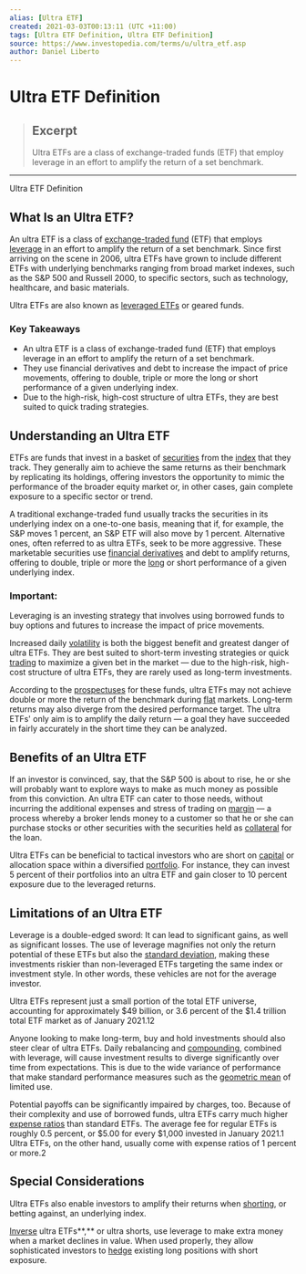 ```yaml
---
alias: [Ultra ETF]
created: 2021-03-03T00:13:11 (UTC +11:00)
tags: [Ultra ETF Definition, Ultra ETF Definition]
source: https://www.investopedia.com/terms/u/ultra_etf.asp
author: Daniel Liberto
---
```


# Ultra ETF Definition

> ## Excerpt
> Ultra ETFs are a class of exchange-traded funds (ETF) that employ leverage in an effort to amplify the return of a set benchmark.

---

Ultra ETF Definition
## What Is an Ultra ETF?

An ultra ETF is a class of [exchange-traded fund](https://www.investopedia.com/terms/e/etf.asp) (ETF) that employs [leverage](https://www.investopedia.com/terms/l/leverage.asp) in an effort to amplify the return of a set benchmark. Since first arriving on the scene in 2006, ultra ETFs have grown to include different ETFs with underlying benchmarks ranging from broad market indexes, such as the S&P 500 and Russell 2000, to specific sectors, such as technology, healthcare, and basic materials.

Ultra ETFs are also known as [leveraged ETFs](https://www.investopedia.com/terms/l/leveraged-etf.asp) or geared funds.

### Key Takeaways

-   An ultra ETF is a class of exchange-traded fund (ETF) that employs leverage in an effort to amplify the return of a set benchmark.
-   They use financial derivatives and debt to increase the impact of price movements, offering to double, triple or more the long or short performance of a given underlying index.
-   Due to the high-risk, high-cost structure of ultra ETFs, they are best suited to quick trading strategies.

## Understanding an Ultra ETF

ETFs are funds that invest in a basket of [securities](https://www.investopedia.com/terms/s/security.asp) from the [index](https://www.investopedia.com/terms/i/index.asp) that they track. They generally aim to achieve the same returns as their benchmark by replicating its holdings, offering investors the opportunity to mimic the performance of the broader equity market or, in other cases, gain complete exposure to a specific sector or trend.

A traditional exchange-traded fund usually tracks the securities in its underlying index on a one-to-one basis, meaning that if, for example, the S&P moves 1 percent, an S&P ETF will also move by 1 percent. Alternative ones, often referred to as ultra ETFs, seek to be more aggressive. These marketable securities use [financial derivatives](https://www.investopedia.com/video/play/derivative/) and debt to amplify returns, offering to double, triple or more the [long](https://www.investopedia.com/terms/l/long.asp) or short performance of a given underlying index.

### Important:

Leveraging is an investing strategy that involves using borrowed funds to buy options and futures to increase the impact of price movements.

Increased daily [volatility](https://www.investopedia.com/terms/v/volatility.asp) is both the biggest benefit and greatest danger of ultra ETFs. They are best suited to short-term investing strategies or quick [trading](https://www.investopedia.com/trading-4427765) to maximize a given bet in the market — due to the high-risk, high-cost structure of ultra ETFs, they are rarely used as long-term investments.

According to the [prospectuses](https://www.investopedia.com/terms/p/prospectus.asp) for these funds, ultra ETFs may not achieve double or more the return of the benchmark during [flat](https://www.investopedia.com/terms/f/flat.asp) markets. Long-term returns may also diverge from the desired performance target. The ultra ETFs' only aim is to amplify the daily return — a goal they have succeeded in fairly accurately in the short time they can be analyzed. 

## Benefits of an Ultra ETF

If an investor is convinced, say, that the S&P 500 is about to rise, he or she will probably want to explore ways to make as much money as possible from this conviction. An ultra ETF can cater to those needs, without incurring the additional expenses and stress of trading on [margin](https://www.investopedia.com/terms/m/marginaccount.asp) — a process whereby a broker lends money to a customer so that he or she can purchase stocks or other securities with the securities held as [collateral](https://www.investopedia.com/terms/c/collateral.asp) for the loan.

Ultra ETFs can be beneficial to tactical investors who are short on [capital](https://www.investopedia.com/terms/c/capital.asp) or allocation space within a diversified [portfolio](https://www.investopedia.com/terms/p/portfolio.asp). For instance, they can invest 5 percent of their portfolios into an ultra ETF and gain closer to 10 percent exposure due to the leveraged returns.

## Limitations of an Ultra ETF

Leverage is a double-edged sword: It can lead to significant gains, as well as significant losses. The use of leverage magnifies not only the return potential of these ETFs but also the [standard deviation](https://www.investopedia.com/terms/s/standarddeviation.asp), making these investments riskier than non-leveraged ETFs targeting the same index or investment style. In other words, these vehicles are not for the average investor.

Ultra ETFs represent just a small portion of the total ETF universe, accounting for approximately $49 billion, or 3.6 percent of the $1.4 trillion total ETF market as of January 2021.12

Anyone looking to make long-term, buy and hold investments should also steer clear of ultra ETFs. Daily rebalancing and [compounding](https://www.investopedia.com/terms/c/compounding.asp), combined with leverage, will cause investment results to diverge significantly over time from expectations. This is due to the wide variance of performance that make standard performance measures such as the [geometric mean](https://www.investopedia.com/articles/investing/071113/breaking-down-geometric-mean.asp) of limited use.

Potential payoffs can be significantly impaired by charges, too. Because of their complexity and use of borrowed funds, ultra ETFs carry much higher [expense ratios](https://www.investopedia.com/terms/e/expenseratio.asp) than standard ETFs. The average fee for regular ETFs is roughly 0.5 percent, or $5.00 for every $1,000 invested in January 2021.1 Ultra ETFs, on the other hand, usually come with expense ratios of 1 percent or more.2

## Special Considerations

Ultra ETFs also enable investors to amplify their returns when [shorting](https://www.investopedia.com/terms/s/short.asp), or betting against, an underlying index.

[Inverse](https://www.investopedia.com/terms/i/inverse-etf.asp) ultra ETFs**,** or ultra shorts, use leverage to make extra money when a market declines in value. When used properly, they allow sophisticated investors to [hedge](https://www.investopedia.com/terms/h/hedge.asp) existing long positions with short exposure.

